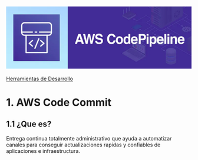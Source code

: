 ![Amazon Command Line Interface](../00_assets/Herramientas%20de%20Desarrollo/codePipeline-logo.png)

[Herramientas de Desarrollo](../07-Herramientas_de_Desarrollo/)

# 1. AWS Code Commit

## 1.1 ¿Que es?

Entrega continua totalmente administrativo que ayuda a automatizar canales para conseguir actualizaciones rapidas y confiables de aplicaciones e infraestructura.